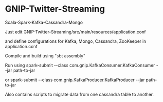 # GNIP-Twitter-Streaming
Scala-Spark-Kafka-Cassandra-Mongo

Just edit GNIP-Twitter-Streaming/src/main/resources/application.conf 

and define configurations for Kafka, Mongo, Cassandra, ZooKeeper in application.conf

Compile and build using "sbt assembly"

Run using spark-submit --class com.gnip.KafkaConsumer.KafkaConsumer --jar path-to-jar

or spark-submit --class com.gnip.KafkaProducer.KafkaProducer --jar path-to-jar

Also contains scripts to migrate data from one cassandra table to another.
